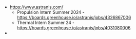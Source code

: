 - https://www.astranis.com/
	- Propulsion Intern Summer 2024 - https://boards.greenhouse.io/astranis/jobs/4326867006
	- Thermal Intern Summer 24 - https://boards.greenhouse.io/astranis/jobs/4031080006
- 